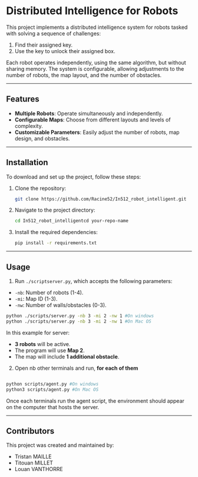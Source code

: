 # Distributed Intelligence for Robots

This project implements a distributed intelligence system for robots tasked with solving a sequence of challenges:

1. Find their assigned key.
2. Use the key to unlock their assigned box.

Each robot operates independently, using the same algorithm, but without sharing memory. The system is configurable, allowing adjustments to the number of robots, the map layout, and the number of obstacles.

---

## Features

- **Multiple Robots**: Operate simultaneously and independently.
- **Configurable Maps**: Choose from different layouts and levels of complexity.
- **Customizable Parameters**: Easily adjust the number of robots, map design, and obstacles.

---

## Installation

To download and set up the project, follow these steps:

1. Clone the repository:

   ```bash
   git clone https://github.com/Racine52/In512_robot_intelligent.git
   ```
2. Navigate to the project directory:

   ```bash
   cd In512_robot_intelligentcd your-repo-name
   ```
3. Install the required dependencies:

   ```bash
   pip install -r requirements.txt
   ```

---

## Usage

1. Run `./scriptserver.py`, which accepts the following parameters:

- `-nb`: Number of robots (1-4).
- `-mi`: Map ID (1-3).
- `-nw`: Number of walls/obstacles (0-3).

```bash
python ./scripts/server.py -nb 3 -mi 2 -nw 1 #On windows
python ./scripts/server.py -nb 3 -mi 2 -nw 1 #On Mac OS
```

In this example for server:

- **3 robots** will be active.
- The program will use **Map 2**.
- The map will include **1 additional obstacle**.


2. Open nb other terminals and run, **for each of them**

```bash

python scripts/agent.py #On windows
python3 scripts/agent.py #On Mac OS
```

Once each terminals run the agent script, the environment should appear on the computer that hosts the server.

---

## Contributors

This project was created and maintained by:

- Tristan MAILLE
- Titouan MILLET
- Louan VANTHORRE
